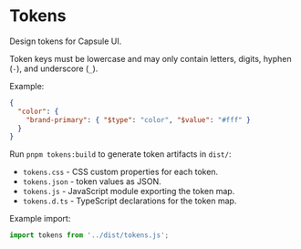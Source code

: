 # Tokens

Design tokens for Capsule UI.

Token keys must be lowercase and may only contain letters, digits, hyphen (`-`), and underscore (`_`).

Example:

```json
{
  "color": {
    "brand-primary": { "$type": "color", "$value": "#fff" }
  }
}
```

Run `pnpm tokens:build` to generate token artifacts in `dist/`:

- `tokens.css` - CSS custom properties for each token.
- `tokens.json` - token values as JSON.
- `tokens.js` - JavaScript module exporting the token map.
- `tokens.d.ts` - TypeScript declarations for the token map.

Example import:

```js
import tokens from '../dist/tokens.js';
```

